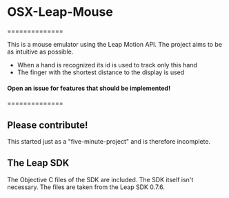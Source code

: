 # OSX-Leap-Mouse
==============

This is a mouse emulator using the Leap Motion API.
The project aims to be as intuitive as possible.

* When a hand is recognized its id is used to track only this hand
* The finger with the shortest distance to the display is used

#### Open an issue for features that should be implemented!

==============

## Please contribute!

This started just as a "five-minute-project" and is therefore incomplete.

## The Leap SDK

The Objective C files of the SDK are included. The SDK itself isn't necessary. 
The files are taken from the Leap SDK 0.7.6.